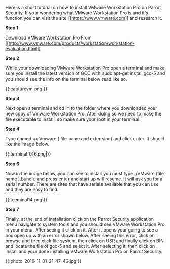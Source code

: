 Here is a short tutorial on how to install VMware Workstation Pro on Parrot Security. 
If your wondering what VMware Workstation Pro is and it's function you can visit the site [[https://www.vmware.com]] and research it.







**Step 1**

Download VMware Workstation Pro From [[http://www.vmware.com/products/workstation/workstation-evaluation.html]] 


**Step 2**

While your downloading VMware Workstation Pro open a terminal and make sure you install the latest version of GCC with 
sudo apt-get install gcc-5 and you should see the info on the terminal below read like so. 








{{:capturevm.png|}}





**Step 3**


Next open a terminal and cd in to the folder where you downloaded your new copy of Vmware Workstation Pro. After doing so we need to make the file executable to install, so make sure your root in your terminal.





**Step 4**


Type chmod +x Vmware ( file name and extension) and click enter. It should like the image below.




{{:terminal_016.png|}}




**Step 6**


Now in the image below, you can see to install you must type ./VMware (file name ).bundle and press enter and start up will resume.
It will ask you for a serial number. There are sites that have serials available that you can use and they are easy to find.



{{:teeminal14.png|}}




**Step 7**



Finally, at the end of installation click on the Parrot Security application menu navigate to system tools and you should see 
VMware Workstation Pro in your menu. After seeing it click on it. After it opens your going to see a box open up with an error shown below. After seeing this error, click on browse and then click file system, then click on USR and finally click on BIN and locate the file of gcc-5 and select it. After selecting it, then click on install and your done installing VMware Workstation Pro on Parrot Security. 




{{:photo_2016-11-01_21-47-46.jpg|}}
